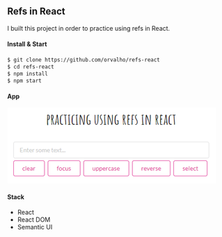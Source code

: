 ## Refs in React 

I built this project in order to practice using refs in React.

#### Install & Start

    $ git clone https://github.com/orvalho/refs-react
    $ cd refs-react
    $ npm install
    $ npm start

#### App

![app](public/img/app.png)

#### Stack

-   React
-   React DOM
-   Semantic UI
